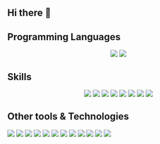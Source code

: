 ## Hi there 👋

<!--
**AD2000X/AD2000X** is a ✨ _special_ ✨ repository because its `README.md` (this file) appears on your GitHub profile.

Here are some ideas to get you started:

- 🔭 I’m currently working on ...
- 🌱 I’m currently learning ...
- 👯 I’m looking to collaborate on ...
- 🤔 I’m looking for help with ...
- 💬 Ask me about ...
- 📫 How to reach me: ...
- 😄 Pronouns: ...
- ⚡ Fun fact: ...
-->


## Programming Languages
<p align="center">
  <img src="https://img.shields.io/badge/Python-3776AB?style=for-the-badge&logo=python&logoColor=white"/>
  <img src="https://img.shields.io/badge/MATLAB-0076A8?style=for-the-badge&logo=mathworks&logoColor=white"/>
</p>

## Skills
<p align="center">
  <img src="https://img.shields.io/badge/NLP-000000?style=for-the-badge&logo=machine-learning&logoColor=white"/>
  <img src="https://img.shields.io/badge/Sentiment_Analysis-FF0000?style=for-the-badge&logo=heart&logoColor=white"/>
  <img src="https://img.shields.io/badge/Chatbot-008080?style=for-the-badge&logo=wechat&logoColor=white"/>
  <img src="https://img.shields.io/badge/Corpus_Linguistics-4B0082?style=for-the-badge&logo=language&logoColor=white"/>
  <img src="https://img.shields.io/badge/Deep_Learning-FF6F00?style=for-the-badge&logo=tensorflow&logoColor=white"/>
  <img src="https://img.shields.io/badge/Transformer-FF4500?style=for-the-badge&logo=transformer&logoColor=white"/>
  <img src="https://img.shields.io/badge/Machine_Learning-FF6F00?style=for-the-badge&logo=machine-learning&logoColor=white"/>
  <img src="https://img.shields.io/badge/Supervised_Learning-3776AB?style=for-the-badge"/>
</p>

## Other tools & Technologies
<p align="left">
  <img src="https://img.shields.io/badge/Git-F05032?style=for-the-badge&logo=git&logoColor=white"/>
  <img src="https://img.shields.io/badge/GitHub-181717?style=for-the-badge&logo=github&logoColor=white"/>
  <img src="https://img.shields.io/badge/Visual_Studio_Code-0078D4?style=for-the-badge&logo=visual-studio-code&logoColor=white"/>
  <img src="https://img.shields.io/badge/Google_Colab-F9AB00?style=for-the-badge&logo=google-colab&logoColor=white"/>
  <img src="https://img.shields.io/badge/Anaconda-44A833?style=for-the-badge&logo=anaconda&logoColor=white"/>
  <img src="https://img.shields.io/badge/Jupyter_Notebook-F37626?style=for-the-badge&logo=jupyter&logoColor=white"/>
  <img src="https://img.shields.io/badge/Sketch_Engine-1E90FF?style=for-the-badge&logo=code&logoColor=white"/>
  <img src="https://img.shields.io/badge/AntConc-008080?style=for-the-badge&logo=code&logoColor=white"/>
  <img src="https://img.shields.io/badge/Microsoft_Office-D83B01?style=for-the-badge&logo=microsoft-office&logoColor=white"/>
  <img src="https://img.shields.io/badge/Microsoft_Teams-6264A7?style=for-the-badge&logo=microsoft-teams&logoColor=white"/>
  <img src="https://img.shields.io/badge/Facebook_Ads_Manager-1877F2?style=for-the-badge&logo=facebook&logoColor=white"/>
  <img src="https://img.shields.io/badge/Salesforce_CRM-00A1E0?style=for-the-badge&logo=salesforce&logoColor=white"/>
</p>
</p>
